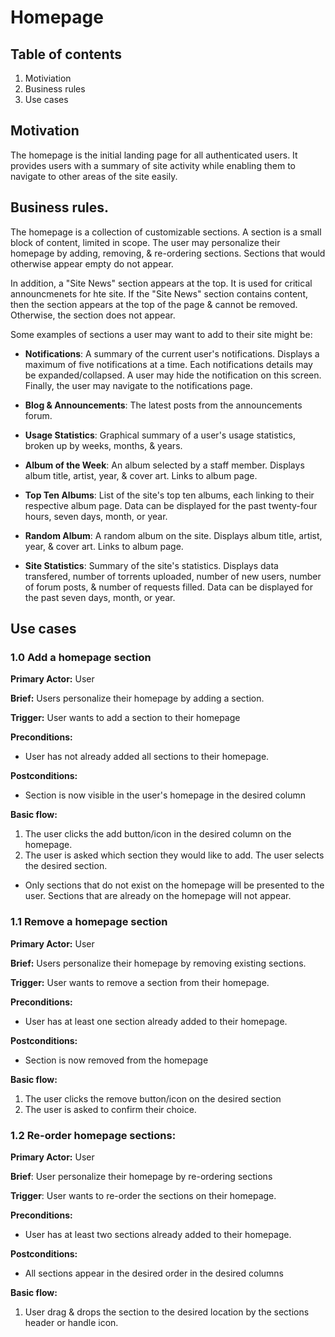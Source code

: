 # Homepage

## Table of contents

1. Motiviation
2. Business rules
3. Use cases

## Motivation

The homepage is the initial landing page for all authenticated users. It provides users with a summary of site activity while enabling them to navigate to other areas of the site easily.

## Business rules.

The homepage is a collection of customizable sections. A section is a small block of content, limited in scope. The user may personalize their homepage by adding, removing, & re-ordering sections. Sections that would otherwise appear empty do not appear.

In addition, a "Site News" section appears at the top. It is used for critical announcmenets for hte site. If the "Site News" section contains content, then the section appears at the top of the page & cannot be removed. Otherwise, the section does not appear.

Some examples of sections a user may want to add to their site might be:

* **Notifications**: A summary of the current user's notifications. Displays a maximum of five notifications at a time. Each notifications details may be expanded/collapsed. A user may hide the notification on this screen. Finally, the user may navigate to the notifications page.

* **Blog & Announcements**: The latest posts from the announcements forum.

* **Usage Statistics**: Graphical summary of a user's usage statistics, broken up by weeks, months, & years.

* **Album of the Week**: An album selected by a staff member. Displays album title, artist, year, & cover art. Links to album page.

* **Top Ten Albums**: List of the site's top ten albums, each linking to their respective album page. Data can be displayed for the past twenty-four hours, seven days, month, or year.

* **Random Album**: A random album on the site. Displays album title, artist, year, & cover art. Links to album page.

* **Site Statistics**: Summary of the site's statistics. Displays data transfered, number of torrents uploaded, number of new users, number of forum posts, & number of requests filled. Data can be displayed for the past seven days, month, or year.

## Use cases

### 1.0 Add a homepage section

**Primary Actor:** User

**Brief:** Users personalize their homepage by adding a section.

**Trigger:** User wants to add a section to their homepage

**Preconditions:**

* User has not already added all sections to their homepage.

**Postconditions:**

* Section is now visible in the user's homepage in the desired column

**Basic flow:**

1. The user clicks the add button/icon in the desired column on the homepage.
2. The user is asked which section they would like to add. The user selects the desired section.
  * Only sections that do not exist on the homepage will be presented to the user. Sections that are already on the homepage will not appear.

### 1.1 Remove a homepage section

**Primary Actor:** User

**Brief:** Users personalize their homepage by removing existing sections.

**Trigger:** User wants to remove a section from their homepage.

**Preconditions:**

* User has at least one section already added to their homepage.

**Postconditions:**

 * Section is now removed from the homepage

**Basic flow:**

1. The user clicks the remove button/icon on the desired section
2. The user is asked to confirm their choice.

### 1.2 Re-order homepage sections:

**Primary Actor:** User

**Brief**: User personalize their homepage by re-ordering sections

**Trigger**: User wants to re-order the sections on their homepage.

**Preconditions:**

* User has at least two sections already added to their homepage.

**Postconditions:**

* All sections appear in the desired order in the desired columns

**Basic flow:**

1. User drag & drops the section to the desired location by the sections header or handle icon.
